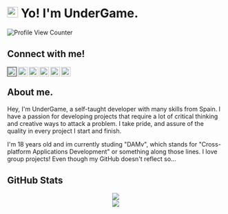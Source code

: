 # <img src="https://media.giphy.com/media/hvRJCLFzcasrR4ia7z/giphy.gif" width=25> Yo! I'm UnderGame.
![Profile View Counter](https://komarev.com/ghpvc/?username=xUnderGame)

## Connect with me!
<a href="">
  <img align="left" alt="UnderGame's LinkedIN" width="22px" src="https://github.com/xUnderGame/xUnderGame/blob/main/images/linkedin.svg" />
</a>
<a href="https://discordapp.com/channels/@me/UnderGame#4540/">
  <img align="left" alt="UnderGame's Discord" width="22px" src="https://github.com/xUnderGame/xUnderGame/blob/main/images/discord.svg" />
</a>
<a href="https://twitter.com/xUnderGame">
  <img align="left" alt="UnderGame | Twitter" width="22px" src="https://github.com/xUnderGame/xUnderGame/blob/main/images/twitter.svg" />
</a>
<a href="https://www.youtube.com/c/UnderGame">
  <img align="left" alt="UnderGame's YouTube" width="22px" src="https://github.com/xUnderGame/xUnderGame/blob/main/images/youtube.svg" />
</a>
<a href="https://steamcommunity.com/id/undergame"> 
  <img align="left" alt="UnderGame's Steam" width="22px" src="https://github.com/xUnderGame/xUnderGame/blob/main/images/steam.png" />
</a>
<a href="https://soundcloud.com/undergame">
  <img align="left" alt="UnderGame's Soundcloud" width="22px" src="https://github.com/xUnderGame/xUnderGame/blob/main/images/soundcloud.svg" />
</a><br>

## About me.
Hey, I'm UnderGame, a self-taught developer with many skills from Spain. I have a passion for developing projects that require a lot of critical thinking and creative ways to attack a problem. I take pride, and assure of the quality in every project I start and finish.

I'm 18 years old and im currently studing "DAMv", which stands for "Cross-platform Applications Development" or something along those lines.
I love group projects! Even though my GitHub doesn't reflect so...

## GitHub Stats
<div align=center href="https://github.com/anuraghazra/github-readme-stats">
    <img src="https://github-readme-stats.vercel.app/api?username=xUnderGame&show_icons=true&theme=react-dark"><br>
  <img src="https://github-readme-stats.vercel.app/api/top-langs/?username=xUnderGame&theme=blue-green">
 </div>
